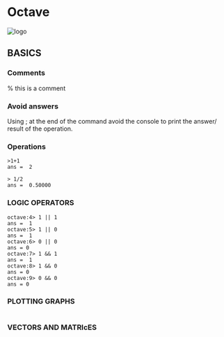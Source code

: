 # Octave #
![logo]()


## BASICS ##
### Comments ###
% this is a comment

### Avoid answers ###
Using ; at the end of the command avoid the console to print the answer/ result of the operation.

### Operations ###
````
>1+1
ans =  2

> 1/2
ans =  0.50000
````

### LOGIC OPERATORS ###
````
octave:4> 1 || 1
ans =  1
octave:5> 1 || 0
ans =  1
octave:6> 0 || 0
ans = 0
octave:7> 1 && 1
ans =  1
octave:8> 1 && 0
ans = 0
octave:9> 0 && 0
ans = 0

````

### PLOTTING GRAPHS ###
````
````

### VECTORS AND MATRIcES ###
````
````
